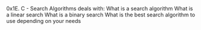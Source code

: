 0x1E. C - Search Algorithms deals with:
What is a search algorithm
What is a linear search
What is a binary search
What is the best search algorithm to use depending on your needs

